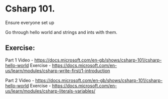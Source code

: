 # Csharp 101.

Ensure everyone set up

Go through hello world and strings and ints with them.

## Exercise:
Part 1
Video - https://docs.microsoft.com/en-gb/shows/csharp-101/csharp-hello-world
Exercise  - https://docs.microsoft.com/en-us/learn/modules/csharp-write-first/1-introduction

Part 2
Video - https://docs.microsoft.com/en-gb/shows/csharp-101/csharp-hello-world
Exercise - https://docs.microsoft.com/en-us/learn/modules/csharp-literals-variables/
